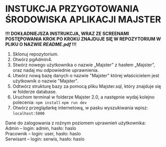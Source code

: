 # INSTUKCJA PRZYGOTOWANIA ŚRODOWISKA APLIKACJI MAJSTER

**!!! DOKŁADNIEJSZA INSTRUKCJA, WRAZ ZE SCREENAMI POSTĘPOWANIA KROK PO KROKU ZNAJDUJE SIĘ W REPOZYTORIUM W PLIKU O NAZWIE ***README.pdf*** !!!**
1. Sklonuj repozytorium.
2. Otwórz pgAdmin4.
3. Stwórz nowego użytkownika o nazwie „Majster” z hasłem „Majster”, oraz nadaj mu
odpowiednie uprawnienia.
4. Utwórz nową bazę danych o nazwie "Majster" której właścicielem jest użytkownik o
nazwie "Majster".
5. Odtwórz strukturę bazy za pomocą pliku Majster.sql, który znajduje się w folderze
database.
6. Uruchom terminal w folderze Majster 2.0, a następnie wydaj kolejno polecenia:
`npm install`
`npm run dev`
7. Otwórz przeglądarkę internetową, w pasku wyszukiwania wpisz:
`localhost:5000`

Dane do zalogowania z rożnym poziomem uprawnień użytkownika:<br />
Admin – login: admin, hasło: haslo<br />
Pracownik – login: user, hasło: haslo<br />
Serwisant – login: serwis, hasło: haslo<br />
